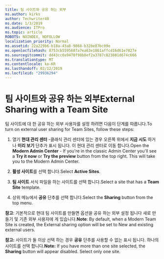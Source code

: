 ```yaml
---
title: 팀 사이트와 공유 하는 외부
ms.author: kirks
author: Techwriter40
ms.date: 1/3/2019
ms.audience: ITPro
ms.topic: article
ROBOTS: NOINDEX, NOFOLLOW
localization_priority: Normal
ms.assetid: 22a229b6-b18a-43a8-9868-b32be87bc09e
ms.openlocfilehash: 8753cb5595607a7ea63e1861affcd16d61e7827e
ms.sourcegitcommit: dd43cc0a9470f98b8ef2a3787c823801d674c666
ms.translationtype: MT
ms.contentlocale: ko-KR
ms.lasthandoff: 02/12/2019
ms.locfileid: "29936294"
---
```

# <a name="external-sharing-with-a-team-site"></a><span data-ttu-id="da486-102">팀 사이트와 공유 하는 외부</span><span class="sxs-lookup"><span data-stu-id="da486-102">External Sharing with a Team Site</span></span>

<span data-ttu-id="da486-103">팀 사이트에 대 한 공유 하는 외부 사용자를 설정 하려면 다음이 단계를 따릅니다.</span><span class="sxs-lookup"><span data-stu-id="da486-103">To turn on external user sharing for Team Sites, follow these steps:</span></span> 
  
1. <span data-ttu-id="da486-p101">열기 **현대 관리 센터** -클래식 관리 센터에 있는 경우 오른쪽 위에서 **지금 시도** 하거나 **미리 보기** 단추가 표시 됩니다. 이 현대 관리 센터로 이동 합니다.</span><span class="sxs-lookup"><span data-stu-id="da486-p101">Open the **Modern Admin Center** - If you're in the classic Admin Center you'll see a **Try it now** or **Try the preview** button from the top right. This will take you to the Modern Admin Center.</span></span> 
  
2. <span data-ttu-id="da486-106">**활성 사이트**를 선택 합니다.</span><span class="sxs-lookup"><span data-stu-id="da486-106">Select **Active Sites**.</span></span> 
  
3. <span data-ttu-id="da486-107">**팀 사이트** 서식 파일을 하는 사이트를 선택 합니다.</span><span class="sxs-lookup"><span data-stu-id="da486-107">Select a site that has a **Team Site** template.</span></span> 
  
4. <span data-ttu-id="da486-108">상위 메뉴에서 **공유** 단추를 선택 합니다.</span><span class="sxs-lookup"><span data-stu-id="da486-108">Select the **Sharing** button from the top menu.</span></span> 
  
 <span data-ttu-id="da486-109">**참고**: 기본적으로 현대 팀 사이트를 만들면 옵션을 공유 하는 외부 설정 됩니다 새로 만들기 및 기존 외부 사용자에 게 있습니다.</span><span class="sxs-lookup"><span data-stu-id="da486-109">**Note**: By default, when a Modern Team Site is created, the External sharing option will be set to New and existing external users.</span></span> 
  
 <span data-ttu-id="da486-p102">**참고:** 사이트가 둘 이상 선택 하는 경우 **공유** 단추를 사용할 수 없는 표시 됩니다. 하나의 사이트를 선택 합니다.</span><span class="sxs-lookup"><span data-stu-id="da486-p102">**Note:** If you have more than one site selected, the **Sharing** button will appear disabled. Select only one site.</span></span> 
  

